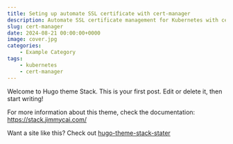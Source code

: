 ```yaml
---
title: Seting up automate SSL certificate with cert-manager
description: Automate SSL certificate management for Kubernetes with cert-manager
slug: cert-manager
date: 2024-08-21 00:00:00+0000
image: cover.jpg
categories:
    - Example Category
tags:
    - kubernetes
    - cert-manager
---
```


Welcome to Hugo theme Stack. This is your first post. Edit or delete it, then start writing!

For more information about this theme, check the documentation: https://stack.jimmycai.com/

Want a site like this? Check out [hugo-theme-stack-stater](https://github.com/CaiJimmy/hugo-theme-stack-starter)
